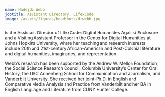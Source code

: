 ```yaml
---
name: Nadejda Webb
jobtitle: Assistant Directory, LifexCode
image: /assets/figures/headshots/drwebb.jpg
---
```

is the Assistant Director of LifexCode: Digital Humanities Against Enclosure and a Visiting Assistant Professor in the Center for Digital Humanities at Johns Hopkins University, where her teaching and research interests include 20th and 21st-century African-American and Post-Colonial literature and digital humanities, imaginaries, and representation.  
  
Webb’s research has been supported by the Andrew W. Mellon Foundation, the Social Science Research Council, Columbia University’s Center for Oral History, the USC Annenberg School for Communication and Journalism, and Vanderbilt University. She received her joint-Ph.D. in English and Comparative Media Analysis and Practice from Vanderbilt and her BA in English Language and Literature from CUNY Hunter College.  